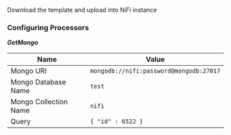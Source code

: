 Download the template and upload into NiFi instance

### Configuring Processors

***GetMongo***

| Name | Value |
| ---- | ----- |
| Mongo URI | `mongodb://nifi:password@mongodb:27017` |
| Mongo Database Name | `test` |
| Mongo Collection Name | `nifi` |
| Query | `{ "id" : 6522 }` |
